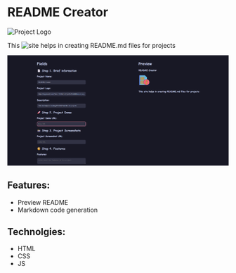 # README Creator

![Project Logo](https://img.icons8.com/?size=100&id=xC1ycWzVVxkM&format=png&color=000000)

This ![site](https://timurkaaaaaaa.github.io/readme-creator/) helps in creating README.md files for projects

![Project Screenshot URL](https://github.com/Timurkaaaaaaa/readme-creator/blob/master/docs/images/Screenshot.png?raw=true)

## Features:

- Preview README
- Markdown code generation

## Technolgies:

- HTML
- CSS
- JS
